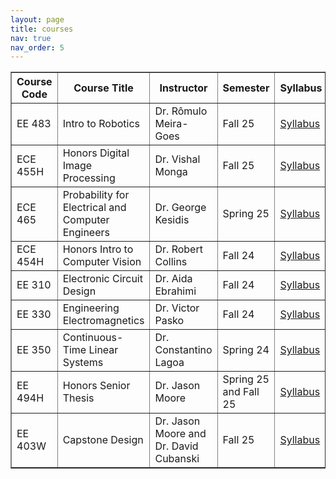 ```yaml
---
layout: page
title: courses
nav: true
nav_order: 5
---
```


<table border="1" cellspacing="0" cellpadding="6">
  <tr>
    <th>Course Code</th>
    <th>Course Title</th>
    <th>Instructor</th>
    <th>Semester</th>
    <th>Syllabus</th>
  </tr>
  <tr>
    <td>EE 483</td>
    <td>Intro to Robotics</td>
    <td>Dr. Rômulo Meira-Goes</td>
    <td>Fall 25</td>
    <td><a href="/assets/pdf/483syllabus.pdf">Syllabus</a></td>
  </tr>
  <tr>
    <td>ECE 455H</td>
    <td>Honors Digital Image Processing</td>
    <td>Dr. Vishal Monga</td>
    <td>Fall 25</td>
    <td><a href="/assets/pdf/455syllabus.pdf">Syllabus</a></td>
  </tr>
  <tr>
    <td>ECE 465</td>
    <td>Probability for Electrical and Computer Engineers</td>
    <td>Dr. George Kesidis</td>
    <td>Spring 25</td>
    <td><a href="/assets/pdf/465syllabus.pdf">Syllabus</a></td>
  </tr>
  <tr>
    <td>ECE 454H</td>
    <td>Honors Intro to Computer Vision</td>
    <td>Dr. Robert Collins</td>
    <td>Fall 24</td>
    <td><a href="/assets/pdf/454syllabus.pdf">Syllabus</a></td>
  </tr>
  <tr>
    <td>EE 310</td>
    <td>Electronic Circuit Design</td>
    <td>Dr. Aida Ebrahimi</td>
    <td>Fall 24</td>
    <td><a href="/assets/pdf/310syllabus.pdf">Syllabus</a></td>
  </tr>
  <tr>
    <td>EE 330</td>
    <td>Engineering Electromagnetics</td>
    <td>Dr. Victor Pasko</td>
    <td>Fall 24</td>
    <td><a href="/assets/pdf/330syllabus.pdf">Syllabus</a></td>
  </tr>
  <tr>
    <td>EE 350</td>
    <td>Continuous-Time Linear Systems</td>
    <td>Dr. Constantino Lagoa</td>
    <td>Spring 24</td>
    <td><a href="/assets/pdf/350syllabus.pdf">Syllabus</a></td>
  </tr>
  <tr>
    <td>EE 494H</td>
    <td>Honors Senior Thesis</td>
    <td>Dr. Jason Moore</td>
    <td>Spring 25 and Fall 25</td>
    <td><a href="#">Syllabus</a></td>
  </tr>
  <tr>
    <td>EE 403W</td>
    <td>Capstone Design</td>
    <td>Dr. Jason Moore and Dr. David Cubanski</td>
    <td>Fall 25</td>
    <td><a href="#">Syllabus</a></td>
  </tr>
</table>


